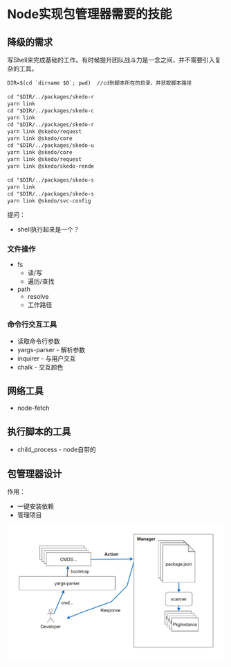 # Node实现包管理器需要的技能

## 降级的需求

写Shell来完成基础的工作。有时候提升团队战斗力是一念之间，并不需要引入复杂的工具。

```tsx
DIR=$(cd `dirname $0`; pwd)  //cd到脚本所在的目录，并获取脚本路径
                            
cd "$DIR/../packages/skedo-r
yarn link                   
cd "$DIR/../packages/skedo-c
yarn link                   
cd "$DIR/../packages/skedo-r
yarn link @skedo/request    
yarn link @skedo/core       
cd "$DIR/../packages/skedo-u
yarn link @skedo/core       
yarn link @skedo/request    
yarn link @skedo/skedo-rende
                            
cd "$DIR/../packages/skedo-s
yarn link                   
cd "$DIR/../packages/skedo-s
yarn link @skedo/svc-config 
```



提问：

- shell执行起来是一个？


### 文件操作

- fs
  - 读/写
  - 遍历/查找
- path
  - resolve
  - 工作路径

###  命令行交互工具

- 读取命令行参数
- yargs-parser - 解析参数
- inquirer - 与用户交互
- chalk - 交互颜色

## 网络工具

- node-fetch

## 执行脚本的工具

- child_process - node自带的


## 包管理器设计



作用：

- 一键安装依赖
- 管理项目



![image-20210803192832571](assets/image-20210803192832571.png)



